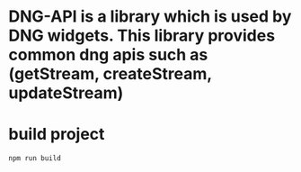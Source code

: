 # DNG-API is a library which is used by DNG widgets. This library provides common dng apis such as (getStream, createStream, updateStream)
# build project
    npm run build